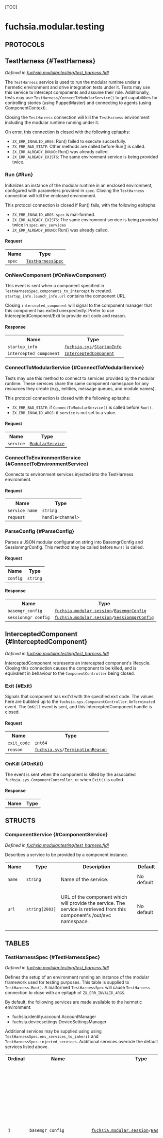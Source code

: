 [TOC]

# fuchsia.modular.testing


## **PROTOCOLS**

## TestHarness {#TestHarness}
*Defined in [fuchsia.modular.testing/test_harness.fidl](https://fuchsia.googlesource.com/fuchsia/+/master/sdk/fidl/fuchsia.modular.testing/test_harness.fidl#29)*

<p>The <code>TestHarness</code> service is used to run the modular runtime under a
hermetic environment and drive integration tests under it. Tests may use
this service to intercept components and assume their role. Additionally,
tests may use <code>TestHarness/ConnectToModularService()</code> to get capabilities
for controlling stories (using PuppetMaster) and connecting to agents
(using ComponentContext).</p>
<p>Closing the <code>TestHarness</code> connection will kill the <code>TestHarness</code> environment
including the modular runtime running under it.</p>
<p>On error, this connection is closed with the following epitaphs:</p>
<ul>
<li><code>ZX_ERR_INVALID_ARGS</code>: Run() failed to execute succesfully.</li>
<li><code>ZX_ERR_BAD_STATE</code>: Other methods are called before Run() is called.</li>
<li><code>ZX_ERR_ALREADY_BOUND</code>: Run() was already called.</li>
<li><code>ZX_ERR_ALREADY_EXISTS</code>: The same environment service is being provided
twice.</li>
</ul>

### Run {#Run}

<p>Initializes an instance of the modular runtime in an enclosed
environment, configured with parameters provided in <code>spec</code>. Closing the
<code>TestHarness</code> connection will kill the enclosed environment.</p>
<p>This protocol connection is closed if Run() fails, with the following
epitaphs:</p>
<ul>
<li><code>ZX_ERR_INVALID_ARGS</code>: <code>spec</code> is mal-formed.</li>
<li><code>ZX_ERR_ALREADY_EXISTS</code>: The same environment service is being provided
twice in <code>spec.env_services</code></li>
<li><code>ZX_ERR_ALREADY_BOUND</code>: Run() was already called.</li>
</ul>

#### Request
<table>
    <tr><th>Name</th><th>Type</th></tr>
    <tr>
            <td><code>spec</code></td>
            <td>
                <code><a class='link' href='#TestHarnessSpec'>TestHarnessSpec</a></code>
            </td>
        </tr></table>



### OnNewComponent {#OnNewComponent}

<p>This event is sent when a component specified in
<code>TestHarnessSpec.components_to_intercept</code> is created.
<code>startup_info.launch_info.url</code> contains the component URL.</p>
<p>Closing <code>intercepted_component</code> will signal to the component manager
that this component has exited unexpectedly. Prefer to use
InterceptedComponent/Exit to provide exit code and reason.</p>



#### Response
<table>
    <tr><th>Name</th><th>Type</th></tr>
    <tr>
            <td><code>startup_info</code></td>
            <td>
                <code><a class='link' href='../fuchsia.sys/'>fuchsia.sys</a>/<a class='link' href='../fuchsia.sys/#StartupInfo'>StartupInfo</a></code>
            </td>
        </tr><tr>
            <td><code>intercepted_component</code></td>
            <td>
                <code><a class='link' href='#InterceptedComponent'>InterceptedComponent</a></code>
            </td>
        </tr></table>

### ConnectToModularService {#ConnectToModularService}

<p>Tests may use this method to connect to services provided by the modular
runtime. These services share the same component namespace for any
resources they create (e.g., entities, message queues, and module
names).</p>
<p>This protocol connection is closed with the following epitaphs:</p>
<ul>
<li><code>ZX_ERR_BAD_STATE</code>: if <code>ConnectToModularService()</code> is called before
<code>Run()</code>.</li>
<li><code>ZX_ERR_INVALID_ARGS</code>: if <code>service</code> is not set to a value.</li>
</ul>

#### Request
<table>
    <tr><th>Name</th><th>Type</th></tr>
    <tr>
            <td><code>service</code></td>
            <td>
                <code><a class='link' href='#ModularService'>ModularService</a></code>
            </td>
        </tr></table>



### ConnectToEnvironmentService {#ConnectToEnvironmentService}

<p>Connects to environment services injected into the TestHarness
environment.</p>

#### Request
<table>
    <tr><th>Name</th><th>Type</th></tr>
    <tr>
            <td><code>service_name</code></td>
            <td>
                <code>string</code>
            </td>
        </tr><tr>
            <td><code>request</code></td>
            <td>
                <code>handle&lt;channel&gt;</code>
            </td>
        </tr></table>



### ParseConfig {#ParseConfig}

<p>Parses a JSON modular configuration string into BasemgrConfig and
SessionmgrConfig. This method may be called before <code>Run()</code> is called.</p>

#### Request
<table>
    <tr><th>Name</th><th>Type</th></tr>
    <tr>
            <td><code>config</code></td>
            <td>
                <code>string</code>
            </td>
        </tr></table>


#### Response
<table>
    <tr><th>Name</th><th>Type</th></tr>
    <tr>
            <td><code>basemgr_config</code></td>
            <td>
                <code><a class='link' href='../fuchsia.modular.session/'>fuchsia.modular.session</a>/<a class='link' href='../fuchsia.modular.session/#BasemgrConfig'>BasemgrConfig</a></code>
            </td>
        </tr><tr>
            <td><code>sessionmgr_config</code></td>
            <td>
                <code><a class='link' href='../fuchsia.modular.session/'>fuchsia.modular.session</a>/<a class='link' href='../fuchsia.modular.session/#SessionmgrConfig'>SessionmgrConfig</a></code>
            </td>
        </tr></table>

## InterceptedComponent {#InterceptedComponent}
*Defined in [fuchsia.modular.testing/test_harness.fidl](https://fuchsia.googlesource.com/fuchsia/+/master/sdk/fidl/fuchsia.modular.testing/test_harness.fidl#84)*

<p>InterceptedComponent represents an intercepted component's lifecycle.
Closing this connection causes the component to be killed, and is
equivalent in behaviour to the <code>ComponentController</code> being closed.</p>

### Exit {#Exit}

<p>Signals that component has exit'd with the specified exit code. The
values here are bubbled up to the
<code>fuchsia.sys.ComponentController.OnTerminated</code> event. The <code>OnKill</code> event
is sent, and this InterceptedComponent handle is closed.</p>

#### Request
<table>
    <tr><th>Name</th><th>Type</th></tr>
    <tr>
            <td><code>exit_code</code></td>
            <td>
                <code>int64</code>
            </td>
        </tr><tr>
            <td><code>reason</code></td>
            <td>
                <code><a class='link' href='../fuchsia.sys/'>fuchsia.sys</a>/<a class='link' href='../fuchsia.sys/#TerminationReason'>TerminationReason</a></code>
            </td>
        </tr></table>



### OnKill {#OnKill}

<p>The event is sent when the component is killed by the associated
<code>fuchsia.sys.ComponentController</code>, or when <code>Exit()</code> is called.</p>



#### Response
<table>
    <tr><th>Name</th><th>Type</th></tr>
    </table>



## **STRUCTS**

### ComponentService {#ComponentService}
*Defined in [fuchsia.modular.testing/test_harness.fidl](https://fuchsia.googlesource.com/fuchsia/+/master/sdk/fidl/fuchsia.modular.testing/test_harness.fidl#183)*



<p>Describes a service to be provided by a component instance.</p>


<table>
    <tr><th>Name</th><th>Type</th><th>Description</th><th>Default</th></tr><tr>
            <td><code>name</code></td>
            <td>
                <code>string</code>
            </td>
            <td><p>Name of the service.</p>
</td>
            <td>No default</td>
        </tr><tr>
            <td><code>url</code></td>
            <td>
                <code>string[2083]</code>
            </td>
            <td><p>URL of the component which will provide the service.
The service is retrieved from this component's /out/svc namespace.</p>
</td>
            <td>No default</td>
        </tr>
</table>





## **TABLES**

### TestHarnessSpec {#TestHarnessSpec}


*Defined in [fuchsia.modular.testing/test_harness.fidl](https://fuchsia.googlesource.com/fuchsia/+/master/sdk/fidl/fuchsia.modular.testing/test_harness.fidl#110)*

<p>Defines the setup of an environment running an instance of the modular
framework used for testing purposes. This table is supplied to
<code>TestHarness.Run()</code>. A malformed <code>TestHarnessSpec</code> will cause <code>TestHarness</code>
connection to close with an epitaph of <code>ZX_ERR_INVALID_ARGS</code>.</p>
<p>By default, the following services are made available to the hermetic
environment:</p>
<ul>
<li>fuchsia.identity.account.AccountManager</li>
<li>fuchsia.devicesettings.DeviceSettingsManager</li>
</ul>
<p>Additional services may be supplied using using
<code>TestHarnessSpec.env_services_to_inherit</code> and
<code>TestHarnessSpec.injected_services</code>. Additional services override the
default services listed above.</p>


<table>
    <tr><th>Ordinal</th><th>Name</th><th>Type</th><th>Description</th></tr>
    <tr>
            <td>1</td>
            <td><code>basemgr_config</code></td>
            <td>
                <code><a class='link' href='../fuchsia.modular.session/'>fuchsia.modular.session</a>/<a class='link' href='../fuchsia.modular.session/#BasemgrConfig'>BasemgrConfig</a></code>
            </td>
            <td><p>Configuration for basemgr. See <code>fuchsia.modular.session.BasemgrConfig</code>
for a description of the defaults.</p>
<p>The test harness will amend <code>basemgr_config</code> before passing it off to
the modular runtime in the following way:</p>
<ul>
<li>If <code>basemgr_config.base_shell.app_config.url</code> is not set, the test
harness will use a base shell which automatically logs into the
session.</li>
<li>If <code>basemgr_config.session_shell_map[0].config.app_config.url</code> is not
set, the test harness will use a shell which automatically starts new
stories.</li>
<li>If <code>basemgr_config.story_shell.app_config.url</code> is not set, the test
harness use a minimally functioning story shell which displays all
mods in a story.</li>
</ul>
<p>To intercept and mock the shells, users may provide fake URLs for the
shells and specify that the fake URL be intercepted using
<code>components_to_intercept</code>.</p>
</td>
        </tr><tr>
            <td>2</td>
            <td><code>sessionmgr_config</code></td>
            <td>
                <code><a class='link' href='../fuchsia.modular.session/'>fuchsia.modular.session</a>/<a class='link' href='../fuchsia.modular.session/#SessionmgrConfig'>SessionmgrConfig</a></code>
            </td>
            <td><p>Configuration for sessionmgr. See
<code>fuchsia.modular.session.SessionmgrConfig</code> for a description of the
defaults.</p>
</td>
        </tr><tr>
            <td>4</td>
            <td><code>components_to_intercept</code></td>
            <td>
                <code>vector&lt;<a class='link' href='#InterceptSpec'>InterceptSpec</a>&gt;</code>
            </td>
            <td><p>List of component URLs (and additional .cmx contents) to intercept.</p>
</td>
        </tr><tr>
            <td>6</td>
            <td><code>env_services</code></td>
            <td>
                <code><a class='link' href='#EnvironmentServicesSpec'>EnvironmentServicesSpec</a></code>
            </td>
            <td><p>Options to configure the test harness environment. Use this to inject
services into the environment.</p>
<p>Optional.</p>
</td>
        </tr><tr>
            <td>7</td>
            <td><code>environment_suffix</code></td>
            <td>
                <code>string</code>
            </td>
            <td><p>Suffix to the environment name.
The default environment name is 'mth_{random number from 0 to 99999}'.
When provided, the environment_suffix additionally appends a '_' and
the string to the end of the environment name. The overall name gets
truncated at 32 characters.</p>
<p>Optional.</p>
</td>
        </tr><tr>
            <td>3</td>
            <td><code>env_services_to_inherit</code></td>
            <td>
                <code>vector&lt;string&gt;</code>
            </td>
            <td><p>DEPRECATED. Use |env_services.service_dir| to pass through services from
parent environment.</p>
</td>
        </tr><tr>
            <td>5</td>
            <td><code></code></td>
            <td>
                <code></code>
            </td>
            <td></td>
        </tr></table>

### EnvironmentServicesSpec {#EnvironmentServicesSpec}


*Defined in [fuchsia.modular.testing/test_harness.fidl](https://fuchsia.googlesource.com/fuchsia/+/master/sdk/fidl/fuchsia.modular.testing/test_harness.fidl#165)*

<p>Options for configuring the test harness environment with services.</p>
<p>If the same service is provided in more than one place, <code>TestHarness</code>
connection is closed with a <code>ZX_ERR_ALREADY_EXISTS</code> epitaph.</p>


<table>
    <tr><th>Ordinal</th><th>Name</th><th>Type</th><th>Description</th></tr>
    <tr>
            <td>1</td>
            <td><code>service_dir</code></td>
            <td>
                <code>handle&lt;channel&gt;</code>
            </td>
            <td><p>A directory of services to be provided to the test harness environment.</p>
<p>Optional.</p>
</td>
        </tr><tr>
            <td>2</td>
            <td><code>services_from_components</code></td>
            <td>
                <code>vector&lt;<a class='link' href='#ComponentService'>ComponentService</a>&gt;</code>
            </td>
            <td><p>A list of services provided by components to inject into the test
harness environment. Multiple services may be provided by the same
component, but only one instance of the component is launched to serve
its services. Components are started when one of their services is
requested, and are kept alive for the duration of the test harness
environment's life.</p>
<p>Optional.</p>
</td>
        </tr></table>

### InterceptSpec {#InterceptSpec}


*Defined in [fuchsia.modular.testing/test_harness.fidl](https://fuchsia.googlesource.com/fuchsia/+/master/sdk/fidl/fuchsia.modular.testing/test_harness.fidl#194)*

<p>Describes a component to intercept. Malformed parameters result in closing
<code>TestHarness</code> with a <code>ZX_ERR_INVALID_ARGS</code> epitaph.</p>


<table>
    <tr><th>Ordinal</th><th>Name</th><th>Type</th><th>Description</th></tr>
    <tr>
            <td>1</td>
            <td><code>component_url</code></td>
            <td>
                <code>string[2083]</code>
            </td>
            <td><p>Required. Must be a valid component URL (e.g., fuchsia-pkg://..), or is
considered malformed.</p>
</td>
        </tr><tr>
            <td>2</td>
            <td><code>extra_cmx_contents</code></td>
            <td>
                <code><a class='link' href='../fuchsia.mem/'>fuchsia.mem</a>/<a class='link' href='../fuchsia.mem/#Buffer'>Buffer</a></code>
            </td>
            <td><p>The .cmx contents of this component's manifest. A minimal manifest is
constructed by default. If set, the contents of <code>extra_cmx_contents</code>
override the default constructed manifest, which only has the required
&quot;program.binary&quot; field defined.</p>
<p><code>extra_cmx_contents</code> must be a valid .cmx JSON. Example:</p>
<p>{
&quot;sandbox&quot;: {
&quot;services&quot;: [
&quot;fuchsia.sys.Launcher&quot;,
]
}
}</p>
</td>
        </tr></table>





## **XUNIONS**

### ModularService {#ModularService}
*Defined in [fuchsia.modular.testing/test_harness.fidl](https://fuchsia.googlesource.com/fuchsia/+/master/sdk/fidl/fuchsia.modular.testing/test_harness.fidl#75)*

<p>Describes which service to connect to using <code>ConnectToModularService()</code>.</p>

<table>
    <tr><th>Name</th><th>Type</th><th>Description</th></tr><tr>
            <td><code>puppet_master</code></td>
            <td>
                <code>request&lt;<a class='link' href='../fuchsia.modular/'>fuchsia.modular</a>/<a class='link' href='../fuchsia.modular/#PuppetMaster'>PuppetMaster</a>&gt;</code>
            </td>
            <td></td>
        </tr><tr>
            <td><code>component_context</code></td>
            <td>
                <code>request&lt;<a class='link' href='../fuchsia.modular/'>fuchsia.modular</a>/<a class='link' href='../fuchsia.modular/#ComponentContext'>ComponentContext</a>&gt;</code>
            </td>
            <td></td>
        </tr><tr>
            <td><code>agent_context</code></td>
            <td>
                <code>request&lt;<a class='link' href='../fuchsia.modular/'>fuchsia.modular</a>/<a class='link' href='../fuchsia.modular/#AgentContext'>AgentContext</a>&gt;</code>
            </td>
            <td></td>
        </tr></table>







